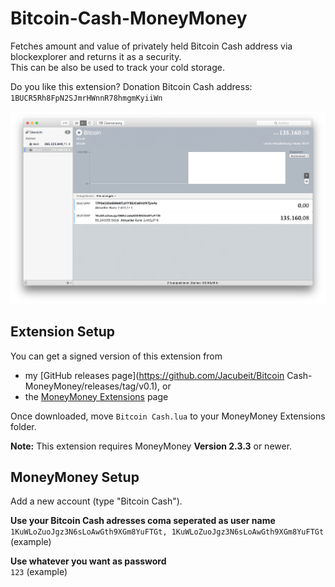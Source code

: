 # Bitcoin-Cash-MoneyMoney
Fetches amount and value of privately held Bitcoin Cash address via blockexplorer and returns it as a security.  
This can be also be used to track your cold storage.

Do you like this extension?
Donation Bitcoin Cash address: `1BUCR5Rh8FpN2SJmrHWnnR78hmgmKyiiWn`

![MoneyMoney screenshot with Bitcoin Cash Balance](screens/bitcoin-balance.png)

## Extension Setup

You can get a signed version of this extension from

* my [GitHub releases page](https://github.com/Jacubeit/Bitcoin Cash-MoneyMoney/releases/tag/v0.1), or
* the [MoneyMoney Extensions](https://moneymoney-app.com/extensions/) page

Once downloaded, move `Bitcoin Cash.lua` to your MoneyMoney Extensions folder.

**Note:** This extension requires MoneyMoney **Version 2.3.3** or newer.

## MoneyMoney Setup

Add a new account (type "Bitcoin Cash"). 

**Use your Bitcoin Cash adresses coma seperated as user name**  
`1KuWLoZuoJgz3N6sLoAwGth9XGm8YuFTGt, 1KuWLoZuoJgz3N6sLoAwGth9XGm8YuFTGt` (example)

**Use whatever you want as password**  
`123` (example)

